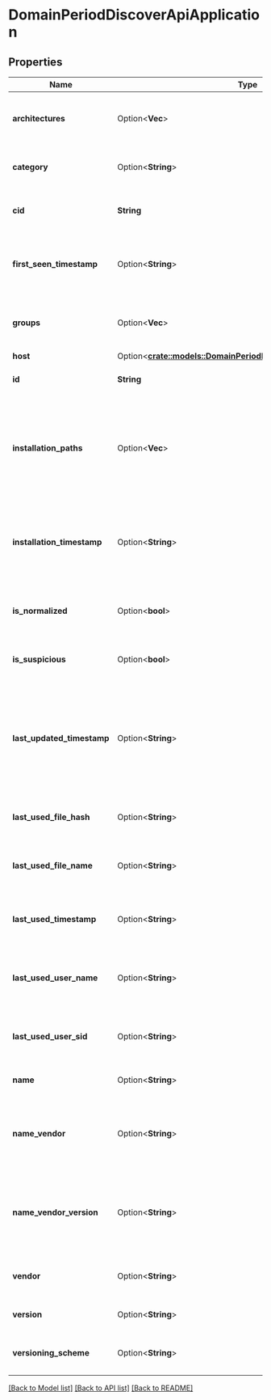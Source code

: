 # DomainPeriodDiscoverApiApplication

## Properties

Name | Type | Description | Notes
------------ | ------------- | ------------- | -------------
**architectures** | Option<**Vec<String>**> | Represents the application architectures (x86 / x64). | [optional]
**category** | Option<**String**> | The category of the application. | [optional]
**cid** | **String** | The customer ID of this application. |
**first_seen_timestamp** | Option<**String**> | Timestamp when this application was first seen by the cloud. | [optional]
**groups** | Option<**Vec<String>**> | The user defined groups this application is part of. | [optional]
**host** | Option<[**crate::models::DomainPeriodDiscoverApiApplicationHost**](domain.DiscoverAPIApplicationHost.md)> |  | [optional]
**id** | **String** | The unique ID for the application. |
**installation_paths** | Option<**Vec<String>**> | The file paths where the application is installed on the host. Or the locations of the executables. | [optional]
**installation_timestamp** | Option<**String**> | Timestamp when the application was installed on the host. We might not have this data. | [optional]
**is_normalized** | Option<**bool**> | Whether or not the application is normalized | [optional]
**is_suspicious** | Option<**bool**> | Whether or not the application is suspicious | [optional]
**last_updated_timestamp** | Option<**String**> | Timestamp when this application was last updated (something changed in the application or in the host data). | [optional]
**last_used_file_hash** | Option<**String**> | The file hash that was last used for this application. | [optional]
**last_used_file_name** | Option<**String**> | The file name that was last used for this application. | [optional]
**last_used_timestamp** | Option<**String**> | Timestamp when this application was last used. | [optional]
**last_used_user_name** | Option<**String**> | The username of the user that last used this application. | [optional]
**last_used_user_sid** | Option<**String**> | The user SID of the last user that used this application. | [optional]
**name** | Option<**String**> | The name of the application. | [optional]
**name_vendor** | Option<**String**> | The combined field on which we will be able to group by app. | [optional]
**name_vendor_version** | Option<**String**> | The combined field on which we will be able to group by app + version. | [optional]
**vendor** | Option<**String**> | The name the application's vendor. | [optional]
**version** | Option<**String**> | The version of the application. | [optional]
**versioning_scheme** | Option<**String**> | The version scheme of the application. | [optional]

[[Back to Model list]](../README.md#documentation-for-models) [[Back to API list]](../README.md#documentation-for-api-endpoints) [[Back to README]](../README.md)
